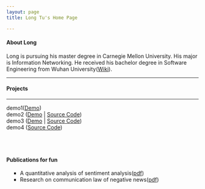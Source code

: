 ```yaml
---
layout: page
title: Long Tu's Home Page

---
```

<h4 id='About Long<'>About Long</h4>
Long is pursuing his master degree in Carnegie Mellon University. His major is Information Networking. He received his bachelor degree in Software Engineering from Wuhan University(<a href='http://en.wikipedia.org/wiki/Wuhan_University#Rankings'>Wiki</a>).


---


<h4 id='pet_projects_for_fun'>Projects</h4>


<hr />
<p>demo1(<a href=''>Demo</a>)<br />demo2 (<a href='/'>Demo</a> | <a href=''>Source Code</a>)<br />demo3 (<a href=''>Demo</a> | <a href=''>Source Code</a>)<br />demo4 (<a href=''>Source Code</a>)</p>
<br /><br />
<h4 id='Publications'>Publications for fun</h4>
<ul style="list-style-type:square;margin-left:12px"> 
   <li>A quantitative analysis of sentiment analysis(<a href='https://docs.google.com/file/d/0B04t2oEv2WE1T3FVaW1DV3VhVk0/edit?usp=sharing'>pdf</a>)
   <li>Research on communication law of negative news(<a href='https://docs.google.com/file/d/0B04t2oEv2WE1Rzc1YnByUExTWjQ/edit?usp=sharing'>pdf</a>)
</ul>




